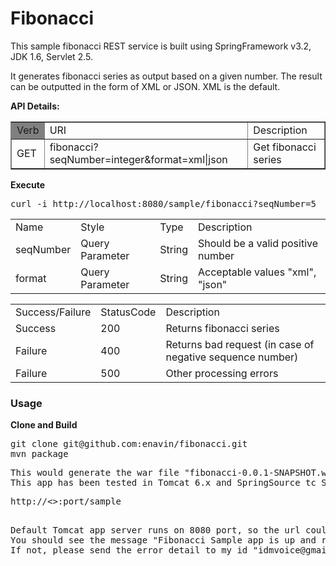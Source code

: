 Fibonacci
=========

This sample fibonacci REST service is built using SpringFramework v3.2, JDK 1.6, Servlet 2.5.

It generates fibonacci series as output based on a given number. The result can be outputted in the form of XML or JSON. XML is the default.

<b>API Details:</b>

<table  border="1">
<tr>
<td bgcolor=grey>Verb</td> <td>URI</td> <td>Description</td>
</tr>
<tr>
<td>GET</td> <td>fibonacci?seqNumber=integer&format=xml|json</td> <td>Get fibonacci series</td>
</tr>
</table>


<b>Execute</b>
<pre >
curl -i http://localhost:8080/sample/fibonacci?seqNumber=5
</pre>

<table>
<tr>
<td>Name</td> <td>Style</td> <td>Type</td> <td>Description</td>
</tr>
<tr>
<td>seqNumber</td> <td>Query Parameter</td> <td>String</td><td>Should be a valid positive number</td>
</tr>
<tr>
<td>format</td> <td>Query Parameter</td> <td>String</td><td>Acceptable values "xml", "json"</td>
</tr>
</table>


<table>
<tr>
<td>Success/Failure</td> <td>StatusCode</td> <td>Description</td>
</tr>
<tr>
<td>Success</td> <td>200</td> <td>Returns fibonacci series</td>
</tr>
<tr>
<td>Failure</td> <td>400</td> <td>Returns bad request (in case of negative sequence number)</td>
</tr>
<tr>
<td>Failure</td> <td>500</td> <td>Other processing errors</td>
</tr>
</table>


<h3>Usage</h3>
<b>Clone and Build</b>
<pre>
git clone git@github.com:enavin/fibonacci.git
mvn package
</pre>

<pre>
This would generate the war file "fibonacci-0.0.1-SNAPSHOT.war" under target folder. Rename the war file to "sample.war" and deploy to any of the J2EE Application Server.
This app has been tested in Tomcat 6.x and SpringSource tc Server 2.1. Refer application server install guide for deployment.  After deploying the app, start the app server and invoke below url to validate if the service is working fine or not.
<p>http://<<host url>>:port/sample</p>
Default Tomcat app server runs on 8080 port, so the url could look like "http://localhost:8080/sample"
You should see the message "Fibonacci Sample app is up and running...."
If not, please send the error detail to my id "idmvoice@gmail.com". I will get back to you as soon as I can.

</pre>

